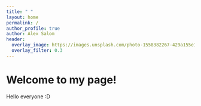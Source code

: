 ```yaml
---
title: " "
layout: home
permalink: /
author_profile: true
author: Alex Salom
header:
  overlay_image: https://images.unsplash.com/photo-1558382267-429a155e1602
  overlay_filter: 0.3
---
```

# Welcome to my page!

Hello everyone :D